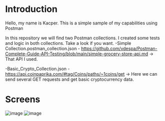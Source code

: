 # Introduction
Hello, my name is Kacper. This is a simple sample of my capabilities using Postman

In this repository we will find two Postman collections. I created some tests and logic in both collections. Take a look if you want.
  -Simple Collection.postman_collection.json - https://github.com/vdespa/Postman-Complete-Guide-API-Testing/blob/main/simple-grocery-store-api.md -> That API I used.
  
  -Basic_Crypto_Collection.json - https://api.coinpaprika.com/#tag/Coins/paths/~1coins/get -> Here we can send several GET requests and get basic cryptocurrency data.


# Screens 
![image](https://github.com/Skup-cioo/Postman-Simple-Work/assets/121893014/270659dd-299b-4565-87cd-614f6e80b913)
![image](https://github.com/Skup-cioo/Postman-Simple-Work/assets/121893014/fd376f17-9323-42c7-bbea-aee00a941c3b)
